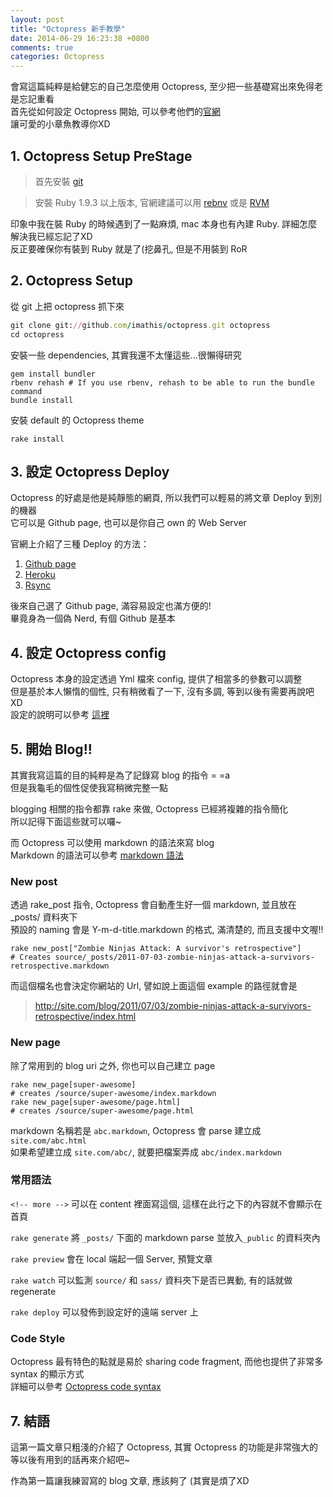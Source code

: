```yaml
---
layout: post
title: "Octopress 新手教學"
date: 2014-06-29 16:23:38 +0800
comments: true
categories: Octopress
---
```


會寫這篇純粹是給健忘的自己怎麼使用 Octopress, 至少把一些基礎寫出來免得老是忘記重看<br/>
首先從如何設定 Octopress 開始, 可以參考他們的[官網](http://octopress.org/)<br/>
讓可愛的小章魚教導你XD

<!-- more -->
## 1. Octopress Setup PreStage
> 首先安裝 [git](http://git-scm.com/)

> 安裝 Ruby 1.9.3 以上版本, 官網建議可以用 [rebnv](http://octopress.org/docs/setup/rbenv) 或是 [RVM](http://octopress.org/docs/setup/rvm)

印象中我在裝 Ruby 的時候遇到了一點麻煩, mac 本身也有內建 Ruby. 詳細怎麼解決我已經忘記了XD <br/>
反正要確保你有裝到 Ruby 就是了(挖鼻孔, 但是不用裝到 RoR

## 2. Octopress Setup
從 git 上把 octopress 抓下來
``` ruby
git clone git://github.com/imathis/octopress.git octopress
cd octopress
```

安裝一些 dependencies, 其實我還不太懂這些...很懶得研究
```
gem install bundler
rbenv rehash # If you use rbenv, rehash to be able to run the bundle command
bundle install
```

安裝 default 的 Octopress theme
```
rake install
```

## 3. 設定 Octopress Deploy
Octopress 的好處是他是純靜態的網頁, 所以我們可以輕易的將文章 Deploy 到別的機器<br/>
它可以是 Github page, 也可以是你自己 own 的 Web Server<br/>

官網上介紹了三種 Deploy 的方法：

1. [Github page](http://octopress.org/docs/deploying/github)
2. [Heroku](http://octopress.org/docs/deploying/heroku)
3. [Rsync](http://octopress.org/docs/deploying/Rsync)

後來自己選了 Github page, 滿容易設定也滿方便的! <br/>
畢竟身為一個偽 Nerd, 有個 Github 是基本

## 4. 設定 Octopress config
Octopress 本身的設定透過 Yml 檔來 config, 提供了相當多的參數可以調整<br/>
但是基於本人懶惰的個性, 只有稍微看了一下, 沒有多調, 等到以後有需要再說吧XD <br/>
設定的說明可以參考 [這裡](http://octopress.org/docs/configuring/)

## 5. 開始 Blog!!
其實我寫這篇的目的純粹是為了記錄寫 blog 的指令 = =a <br/>
但是我龜毛的個性促使我寫稍微完整一點 <br/>

blogging 相關的指令都靠 rake 來做, Octopress 已經將複雜的指令簡化 <br/>
所以記得下面這些就可以囉~

而 Octopress 可以使用 markdown 的語法來寫 blog <br/>
Markdown 的語法可以參考 [markdown 語法](http://markdown.tw/)

### New post
透過 rake_post 指令, Octopress 會自動產生好一個 markdown, 並且放在 _posts/ 資料夾下 <br/>
預設的 naming 會是 Y-m-d-title.markdown 的格式, 滿清楚的, 而且支援中文喔!!

```
rake new_post["Zombie Ninjas Attack: A survivor's retrospective"]
# Creates source/_posts/2011-07-03-zombie-ninjas-attack-a-survivors-retrospective.markdown
```
而這個檔名也會決定你網站的 Url, 譬如說上面這個 example 的路徑就會是
> http://site.com/blog/2011/07/03/zombie-ninjas-attack-a-survivors-retrospective/index.html

### New page
除了常用到的 blog uri 之外, 你也可以自己建立 page

```
rake new_page[super-awesome]
# creates /source/super-awesome/index.markdown
rake new_page[super-awesome/page.html]
# creates /source/super-awesome/page.html 
```

markdown 名稱若是 `abc.markdown`, Octopress 會 parse 建立成 `site.com/abc.html`<br/>
如果希望建立成 `site.com/abc/`, 就要把檔案弄成 `abc/index.markdown`

### 常用語法
`<!-- more -->`
可以在 content 裡面寫這個, 這樣在此行之下的內容就不會顯示在首頁

`rake generate`
將 `_posts/` 下面的 markdown parse 並放入`_public` 的資料夾內

`rake preview`
會在 local 端起一個 Server, 預覽文章

`rake watch`
可以監測 `source/` 和 `sass/` 資料夾下是否已異動, 有的話就做 regenerate

`rake deploy`
可以發佈到設定好的遠端 server 上

### Code Style
Octopress 最有特色的點就是易於 sharing code fragment, 而他也提供了非常多 syntax 的顯示方式 <br/>
詳細可以參考 [Octopress code syntax](http://octopress.org/docs/blogging/code/)

## 7. 結語
這第一篇文章只粗淺的介紹了 Octopress, 其實 Octopress 的功能是非常強大的<br/>
等以後有用到的話再來介紹吧~ <br/>

作為第一篇讓我練習寫的 blog 文章, 應該夠了 (其實是煩了XD
